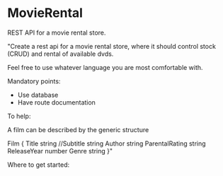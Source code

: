 # MovieRental
REST API for a movie rental store.


"Create a rest api for a movie rental store, where it should control stock (CRUD) and rental of available dvds.

Feel free to use whatever language you are most comfortable with.

Mandatory points:
- Use database
- Have route documentation

To help:

A film can be described by the generic structure

Film {
Title string
//Subtitle string
Author string
ParentalRating string
ReleaseYear number
Genre string
}"

Where to get started:
